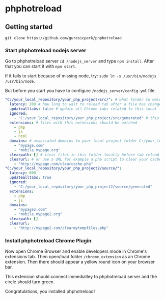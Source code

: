 # phphotreload

## Getting started
`git clone https://github.com/guresicpark/phphotreload`

### Start phphotreload nodejs server
Go to phphotreload server `cd /nodejs_server` and type `npm install`. After that you can start it with `npm start`.

If it fails to start because of missing node, try: `sudo ln -s /usr/bin/nodejs /usr/bin/node`.

But before you start you have to configure `/nodejs_server/config.yml` file:
```yaml
"C:/your_local_repository/your_php_project/src/": # what folder to watch for local file changes
  latency: 200 # how long to wait to reload tab after a file has changed 
  updatealltabs: false # update all Chrome tabs related to this local folder
  ignored: 
    - "C:/your_local_repository/your_php_project/src/generated" # this folder please do not watch for local file changes
  extensions: # files with this extensions should be watched
    - php
    - js
    - html
  domains: # associated domains to your local project folder C:/your_local_repository/your_php_project/src/
    - "mypage.com"
    - "mobile.mypage.org"
  clearpath: [] # clear files in this folder locally before tab reload begins
  clearurl: # or use a URL for example a php script to clear your cache files
    - "http://mypage.com/clearcache.php"
"C:/your_local_repository/your_php_project2/source/":
  latency: 600
  updatealltabs: true
  ignored: 
    - "C:/your_local_repository/your_php_project2/source/generated"
  extensions:
    - php
    - js
  domains:
    - "mypage2.com"
    - "mobile.mypage2.org"
  clearpath: []
  clearurl:
    - "http://mypage2.com/clearmytempfiles.php"
```

### Install phphotreload Chrome Plugin
Now open Chrome Browser and enable developers mode in Chrome's extensions tab. Then open/load folder `/chrome_extension` as an Chrome extension. Then there should appear a yellow round icon on your browser bar.

This extension should connect immediatley to phphotreload server and the circle should turn green.

Congratulations, you installed phphotreload!
